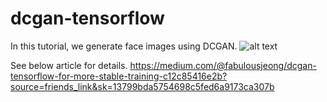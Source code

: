 # dcgan-tensorflow

In this tutorial, we generate face images using DCGAN.
![alt text](https://github.com/fabulousjeong/dcgan-tensorflow/blob/master/images/dcgan_celeb.gif?raw=true)


See below article for details.
https://medium.com/@fabulousjeong/dcgan-tensorflow-for-more-stable-training-c12c85416e2b?source=friends_link&sk=13799bda5754698c5fed6a9173ca307b


